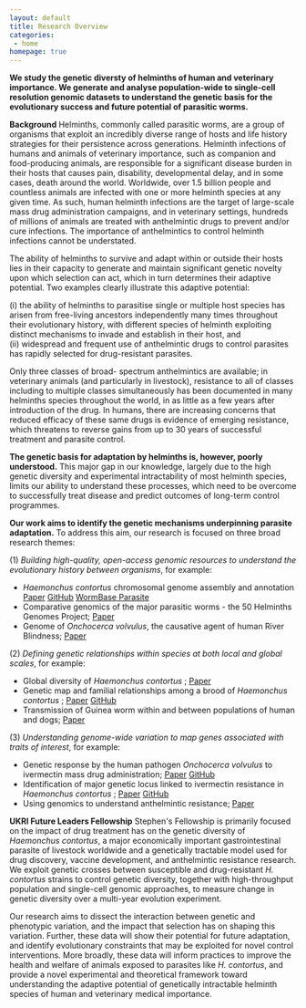 ```yaml
---
layout: default
title: Research Overview
categories:
 - home
homepage: true
---
```



**We study the genetic diversty of helminths of human and veterinary importance. We generate and analyse population-wide to single-cell resolution 
genomic datasets to understand the genetic basis for the evolutionary success and future potential of parasitic worms.**

**Background**
Helminths, commonly called parasitic worms, are a group of organisms that exploit an incredibly diverse range of hosts and life history strategies 
for their persistence across generations. Helminth infections of humans and animals of veterinary importance, such as companion and food-producing 
animals, are responsible for a significant disease burden in their hosts that causes pain, disability, developmental delay, and in some cases, death 
around the world. Worldwide, over 1.5 billion people and countless animals are infected with one or more helminth species at any given time. As such, 
human helminth infections are the target of large-scale mass drug administration campaigns, and in veterinary settings, hundreds of millions of animals 
are treated with anthelmintic drugs to prevent and/or cure infections. The importance of anthelmintics to control helminth infections cannot be understated.

The ability of helminths to survive and adapt within or outside their hosts lies in their capacity to generate and maintain significant genetic novelty 
upon which selection can act, which in turn determines their adaptive potential. Two examples clearly illustrate this adaptive potential: 

(i) the ability of helminths to parasitise single or multiple host species has arisen from free-living ancestors independently many times throughout their evolutionary 
history, with different species of helminth exploiting distinct mechanisms to invade and establish in their host, and  
(ii) widespread and frequent use of anthelmintic drugs to control parasites has rapidly selected for drug-resistant parasites. 

Only three classes of broad- spectrum anthelmintics are 
available; in veterinary animals (and particularly in livestock), resistance to all of classes including to multiple classes simultaneously has been 
documented in many helminths species throughout the world, in as little as a few years after introduction of the drug. In humans, there are increasing 
concerns that reduced efficacy of these same drugs is evidence of emerging resistance, which threatens to reverse gains from up to 30 years of successful 
treatment and parasite control. 

**The genetic basis for adaptation by helminths is, however, poorly understood.** This major gap in our knowledge, largely 
due to the high genetic diversity and experimental intractability of most helminth species, limits our ability to understand these processes, which need to 
be overcome to successfully treat disease and predict outcomes of long-term control programmes.

**Our work aims to identify the genetic mechanisms underpinning parasite adaptation.** To address this aim, our research is focused on three broad research themes:

(1) *Building high-quality, open-access genomic resources to understand the evolutionary history between organisms*, for example:
- *Haemonchus contortus* chromosomal genome assembly and annotation [Paper](https://doi.org/10.1101/2020.02.18.945246) [GitHub](https://github.com/stephenrdoyle/hcontortus_genome) [WormBase Parasite](https://parasite.wormbase.org/Haemonchus_contortus_prjeb506/Info/Index/)
- Comparative genomics of the major parasitic worms - the 50 Helminths Genomes Project; [Paper](https://doi.org/10.1038/s41588-018-0262-1)
- Genome of *Onchocerca volvulus*, the causative agent of human River Blindness; [Paper](http://doi:10.1038/nmicrobiol.2016.216) 

(2) *Defining genetic relationships within species at both local and global scales*, for example:
* Global diversity of *Haemonchus contortus* ; [Paper](https://doi.org/10.1038/s41467-019-12695-4)
* Genetic map and familial relationships among a brood of *Haemonchus contortus* ; [Paper](https://doi.org/10.1093/gbe/evx269) [GitHub]()
* Transmission of Guinea worm within and between populations of human and dogs; [Paper](https://doi.org/10.1101/808923)

(3) *Understanding genome-wide variation to map genes associated with traits of interest*, for example:
* Genetic response by the human pathogen *Onchocerca volvulus* to ivermectin mass drug administration; [Paper](https://doi.org/10.1186/s13071-016-1832-7) [GitHub](https://github.com/stephenrdoyle/ovolvulus_ivermectin_genomics)
* Identification of major genetic locus linked to ivermectin resistance in *Haemonchus contortus* ; [Paper](https://doi.org/10.1186/s12864-019-5592-6) [GitHub]()
* Using genomics to understand anthelmintic resistance; [Paper](https://doi.org/10.1016/j.pt.2019.01.004)


**UKRI Future Leaders Fellowship**
Stephen's Fellowship is primarily focused on the impact of drug treatment has on the genetic diversity 
of *Haemonchus contortus*, a major economically important gastrointestinal parasite of livestock worldwide and a genetically tractable model used for drug discovery, 
vaccine development, and anthelmintic resistance research. We exploit genetic crosses between susceptible and drug-resistant *H. contortus* strains to control 
genetic diversity, together with high-throughput population and single-cell genomic approaches, to measure change in genetic diversity over a multi-year evolution experiment.

Our research aims to dissect the interaction between genetic and phenotypic variation, and the impact that selection has on shaping this variation. Further, these 
data will show their potential for future adaptation, and identify evolutionary constraints that may be exploited for novel control interventions. More broadly, 
these data will inform practices to improve the health and welfare of animals exposed to parasites like *H. contortus*, and provide a novel experimental and 
theoretical framework toward understanding the adaptive potential of genetically intractable helminth species of human and veterinary medical importance.
